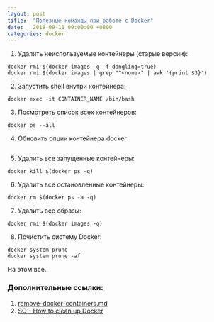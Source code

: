 ```yaml
---
layout: post
title:  "Полезные команды при работе с Docker"
date:   2018-09-11 09:00:00 +0800
categories: docker
---
```


1. Удалить неиспользуемые контейнеры (старые версии):
```
docker rmi $(docker images -q -f dangling=true)
docker rmi $(docker images | grep "^<none>" | awk '{print $3}')
```
2. Запустить shell внутри контейнера:
```
docker exec -it CONTAINER_NAME /bin/bash
```
3. Посмотреть список всех контейнеров:
```
docker ps --all
```
4. Обновить опции контейнера docker
```

```
5. Удалить все запущенные контейнеры:
```
docker kill $(docker ps -q)
```
6. Удалить все остановленные контейнеры:
```
docker rm $(docker ps -a -q)
```
7. Удалить все образы:
```
docker rmi $(docker images -q)
```
8. Почистить систему Docker:
```
docker system prune
docker system prune -af
```

На этом все.

### Дополнительные ссылки:
1. [remove-docker-containers.md](https://gist.github.com/ngpestelos/4fc2e31e19f86b9cf10b)
2. [SO - How to clean up Docker](https://stackoverflow.com/questions/45798076/how-to-clean-up-docker)